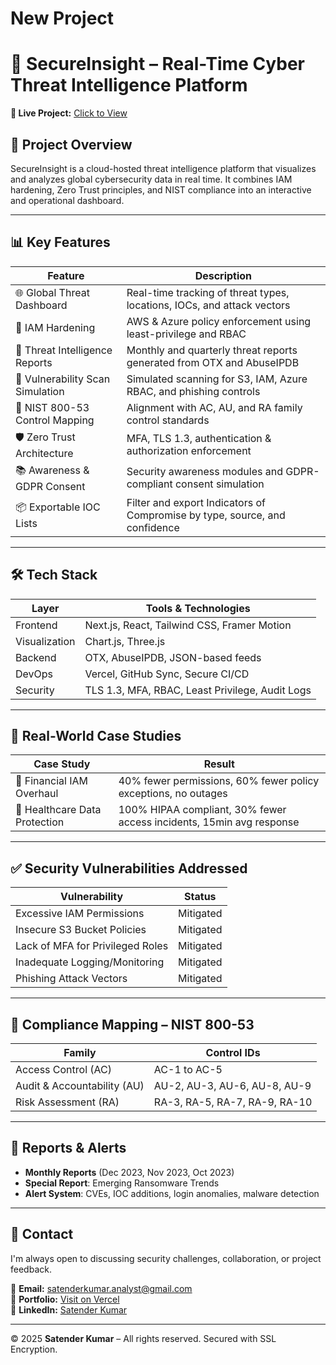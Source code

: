 # New Project
# 🔐 SecureInsight – Real-Time Cyber Threat Intelligence Platform

**🔗 Live Project:** [Click to View](https://kzmgdp3tvh5tqtdedt9q.lite.vusercontent.net/)

## 📌 Project Overview

SecureInsight is a cloud-hosted threat intelligence platform that visualizes and analyzes global cybersecurity data in real time. It combines IAM hardening, Zero Trust principles, and NIST compliance into an interactive and operational dashboard.

---

## 📊 Key Features

| Feature                              | Description                                                                 |
|--------------------------------------|-----------------------------------------------------------------------------|
| 🌐 Global Threat Dashboard           | Real-time tracking of threat types, locations, IOCs, and attack vectors     |
| 🔐 IAM Hardening                     | AWS & Azure policy enforcement using least-privilege and RBAC               |
| 🧠 Threat Intelligence Reports       | Monthly and quarterly threat reports generated from OTX and AbuseIPDB       |
| 🧪 Vulnerability Scan Simulation     | Simulated scanning for S3, IAM, Azure RBAC, and phishing controls           |
| 🧾 NIST 800-53 Control Mapping       | Alignment with AC, AU, and RA family control standards                      |
| 🛡️ Zero Trust Architecture          | MFA, TLS 1.3, authentication & authorization enforcement                     |
| 📚 Awareness & GDPR Consent          | Security awareness modules and GDPR-compliant consent simulation            |
| 📦 Exportable IOC Lists              | Filter and export Indicators of Compromise by type, source, and confidence  |

---

## 🛠️ Tech Stack

| Layer       | Tools & Technologies                                 |
|-------------|-------------------------------------------------------|
| Frontend    | Next.js, React, Tailwind CSS, Framer Motion           |
| Visualization | Chart.js, Three.js                                  |
| Backend     | OTX, AbuseIPDB, JSON-based feeds                      |
| DevOps      | Vercel, GitHub Sync, Secure CI/CD                     |
| Security    | TLS 1.3, MFA, RBAC, Least Privilege, Audit Logs       |

---

## 🧪 Real-World Case Studies

| Case Study                        | Result                                                                 |
|----------------------------------|------------------------------------------------------------------------|
| 💼 Financial IAM Overhaul         | 40% fewer permissions, 60% fewer policy exceptions, no outages         |
| 🏥 Healthcare Data Protection     | 100% HIPAA compliant, 30% fewer access incidents, 15min avg response   |

---

## ✅ Security Vulnerabilities Addressed

| Vulnerability                    | Status     |
|----------------------------------|------------|
| Excessive IAM Permissions        | Mitigated  |
| Insecure S3 Bucket Policies      | Mitigated  |
| Lack of MFA for Privileged Roles | Mitigated  |
| Inadequate Logging/Monitoring    | Mitigated  |
| Phishing Attack Vectors          | Mitigated  |

---

## 📄 Compliance Mapping – NIST 800-53

| Family      | Control IDs                        |
|-------------|-------------------------------------|
| Access Control (AC) | AC-1 to AC-5 |
| Audit & Accountability (AU) | AU-2, AU-3, AU-6, AU-8, AU-9 |
| Risk Assessment (RA) | RA-3, RA-5, RA-7, RA-9, RA-10 |

---

## 📂 Reports & Alerts

- **Monthly Reports** (Dec 2023, Nov 2023, Oct 2023)
- **Special Report**: Emerging Ransomware Trends
- **Alert System**: CVEs, IOC additions, login anomalies, malware detection

---

## 💬 Contact

I'm always open to discussing security challenges, collaboration, or project feedback.

📧 **Email:** [satenderkumar.analyst@gmail.com](mailto:satenderkumar.analyst@gmail.com)  
🔗 **Portfolio:** [Visit on Vercel](https://vercel.com/satender-kumars-projects-f3d3d991/v0-new-project-zigttzfi6fb)  
🔗 **LinkedIn:** [Satender Kumar](https://www.linkedin.com/in/satenderkumar3024)

---

© 2025 **Satender Kumar** – All rights reserved. Secured with SSL Encryption.
